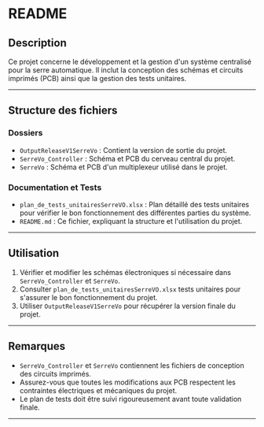 # README

## Description
Ce projet concerne le développement et la gestion d'un système centralisé pour la serre automatique. Il inclut la conception des schémas et circuits imprimés (PCB) ainsi que la gestion des tests unitaires.

---

## Structure des fichiers

### Dossiers
- `OutputReleaseV1SerreVo` : Contient la version de sortie du projet.
- `SerreVo_Controller` : Schéma et PCB du cerveau central du projet.
- `SerreVo` : Schéma et PCB d'un multiplexeur utilisé dans le projet.

### Documentation et Tests
- `plan_de_tests_unitairesSerreVO.xlsx` : Plan détaillé des tests unitaires pour vérifier le bon fonctionnement des différentes parties du système.
- `README.md` : Ce fichier, expliquant la structure et l'utilisation du projet.

---

## Utilisation

1. Vérifier et modifier les schémas électroniques si nécessaire dans `SerreVo_Controller` et `SerreVo`.
2. Consulter `plan_de_tests_unitairesSerreVO.xlsx` tests unitaires pour s'assurer le bon fonctionnement du projet. 
3. Utiliser `OutputReleaseV1SerreVo` pour récupérer la version finale du projet.

---

## Remarques
- `SerreVo_Controller` et `SerreVo` contiennent les fichiers de conception des circuits imprimés.
- Assurez-vous que toutes les modifications aux PCB respectent les contraintes électriques et mécaniques du projet.
- Le plan de tests doit être suivi rigoureusement avant toute validation finale.

---

